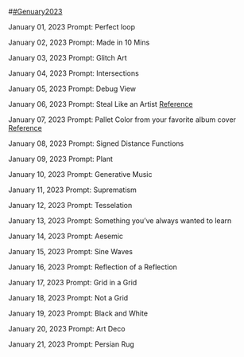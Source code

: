 #[#Genuary2023](https://genuary.art/)

January 01, 2023
Prompt: Perfect loop

January 02, 2023
Prompt: Made in 10 Mins

January 03, 2023
Prompt: Glitch Art

January 04, 2023
Prompt: Intersections

January 05, 2023
Prompt: Debug View

January 06, 2023
Prompt: Steal Like an Artist 
[Reference](https://i.pinimg.com/750x/3b/76/08/3b760858672de4d104e5ec17c78393b6.jpg)

January 07, 2023
Prompt: Pallet Color from your favorite album cover
[Reference](https://images.genius.com/79c6343980b4513f2c46813301da0dec.1000x1000x1.png)

January 08, 2023
Prompt: Signed Distance Functions

January 09, 2023
Prompt: Plant

January 10, 2023
Prompt: Generative Music

January 11, 2023
Prompt: Suprematism

January 12, 2023
Prompt: Tesselation

January 13, 2023
Prompt: Something you’ve always wanted to learn

January 14, 2023
Prompt: Aesemic

January 15, 2023
Prompt: Sine Waves

January 16, 2023
Prompt: Reflection of a Reflection

January 17, 2023
Prompt: Grid in a Grid

January 18, 2023
Prompt: Not a Grid

January 19, 2023
Prompt: Black and White

January 20, 2023
Prompt: Art Deco

January 21, 2023
Prompt: Persian Rug
